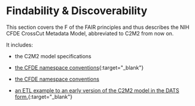 # Findability & Discoverability

This section covers the F of the FAIR principles and thus describes the NIH CFDE CrossCut Metadata Model, abbreviated to C2M2 from now on.

It includes:

- the C2M2 model specifications

- [the CFDE namespace conventions](./cfde-namespaces.md){:target="_blank"}

- <a href="./cfde-namespaces.md" target="_blank">the CFDE namespace conventions</a>

- [an ETL example to an early version of the C2M2 model in the DATS form.](./seo.md){:target="_blank"}

